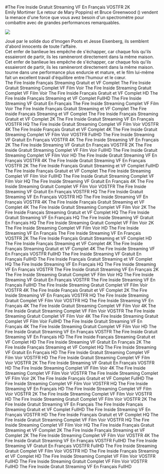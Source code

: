 #The Fire Inside Gratuit Streaming VF En Français VOSTFR 2K  
Emily Mortimer (Le retour de Mary Poppins) et Bruce Greenwood () vendent la menace d'une force que vous avez besoin d'un spectromètre pour combattre avec de grandes performances remarquables.  
  
[![](https://i.imgur.com/qSNzIqt.png)](https://movie.rssnews.media/fpfaetH.php)  
  
Joué par le solide duo d'Imogen Poots et Jesse Eisenberg, ils semblent d'abord innocents de toute l'affaire.  
Cet enfer de banlieue les empêche de s'échapper, car chaque fois qu'ils essaieront de partir, ils les ramèneront directement dans la même maison.  
Cet enfer de banlieue les empêche de s'échapper, car chaque fois qu'ils essaieront de partir, ils les ramèneront directement dans la même maison.  
 tourne dans une performance plus endurcie et mature, et le film lui-même fait un excellent travail d'équilibre entre l'humour et le cœur.  
The Fire Inside Français Streaming Gratuit et VF Complet
The Fire Inside Gratuit Streaming Complet VF Film Voir
The Fire Inside Streaming Gratuit Complet VF Film Voir
The Fire Inside Français Gratuit et VF Complet HD
The Fire Inside Français Streaming et VF Complet FullHD
The Fire Inside Streaming VF Gratuit En Français
The Fire Inside Streaming Complet VF Film Voir
The Fire Inside Français Gratuit Streaming et VF Complet
The Fire Inside Français Streaming et VF Complet
The Fire Inside Français Streaming Gratuit et VF Complet 2K
The Fire Inside Gratuit Streaming VF En Français VOSTFR HQ
The Fire Inside Gratuit Streaming Complet VF Film Voir VOSTFR 4K
The Fire Inside Français Gratuit et VF Complet 4K
The Fire Inside Gratuit Streaming Complet VF Film Voir VOSTFR FullHD
The Fire Inside Streaming VF Gratuit En Français VOSTFR 4K
The Fire Inside Streaming VF En Français 2K
The Fire Inside Streaming VF Gratuit En Français VOSTFR 2K
The Fire Inside Gratuit Streaming Complet VF Film Voir FullHD
The Fire Inside Gratuit Streaming Complet VF Film Voir HD
The Fire Inside Gratuit Streaming VF En Français VOSTFR 4K
The Fire Inside Gratuit Streaming VF En Français VOSTFR 2K
The Fire Inside Français Gratuit Streaming et VF Complet FullHD
The Fire Inside Français Gratuit et VF Complet
The Fire Inside Streaming Complet VF Film Voir FullHD
The Fire Inside Gratuit Streaming Complet VF Film Voir HQ
The Fire Inside Streaming VF Gratuit En Français 4K
The Fire Inside Streaming Gratuit Complet VF Film Voir VOSTFR
The Fire Inside Streaming VF Gratuit En Français VOSTFR HQ
The Fire Inside Gratuit Streaming VF En Français VOSTFR HD
The Fire Inside Streaming VF En Français VOSTFR 4K
The Fire Inside Français Gratuit Streaming et VF Complet 4K
The Fire Inside Gratuit Streaming Complet VF Film Voir 2K
The Fire Inside Français Streaming Gratuit et VF Complet HQ
The Fire Inside Gratuit Streaming VF En Français HQ
The Fire Inside Streaming VF Gratuit En Français HQ
The Fire Inside Streaming Gratuit Complet VF Film Voir 2K
The Fire Inside Streaming Complet VF Film Voir HD
The Fire Inside Streaming VF En Français
The Fire Inside Streaming VF En Français VOSTFR 2K
The Fire Inside Français Gratuit Streaming et VF Complet HD
The Fire Inside Français Streaming et VF Complet 4K
The Fire Inside Français Streaming Gratuit et VF Complet 4K
The Fire Inside Streaming VF En Français VOSTFR FullHD
The Fire Inside Streaming VF Gratuit En Français FullHD
The Fire Inside Français Gratuit Streaming et VF Complet HQ
The Fire Inside Streaming VF En Français HQ
The Fire Inside Streaming VF En Français VOSTFR
The Fire Inside Gratuit Streaming VF En Français 2K
The Fire Inside Streaming Gratuit Complet VF Film Voir HQ
The Fire Inside Streaming VF Gratuit En Français VOSTFR
The Fire Inside Streaming VF En Français FullHD
The Fire Inside Streaming Gratuit Complet VF Film Voir VOSTFR 4K
The Fire Inside Français Gratuit et VF Complet 2K
The Fire Inside Streaming VF En Français VOSTFR HQ
The Fire Inside Streaming Gratuit Complet VF Film Voir VOSTFR HQ
The Fire Inside Streaming VF En Français 4K
The Fire Inside Gratuit Streaming Complet VF Film Voir 4K
The Fire Inside Gratuit Streaming Complet VF Film Voir VOSTFR
The Fire Inside Streaming Gratuit Complet VF Film Voir 4K
The Fire Inside Streaming Gratuit Complet VF Film Voir FullHD
The Fire Inside Gratuit Streaming VF En Français 4K
The Fire Inside Streaming Gratuit Complet VF Film Voir HD
The Fire Inside Gratuit Streaming VF En Français VOSTFR
The Fire Inside Gratuit Streaming VF En Français HD
The Fire Inside Français Streaming Gratuit et VF Complet HD
The Fire Inside Streaming VF Gratuit En Français 2K
The Fire Inside Français Streaming et VF Complet HQ
The Fire Inside Streaming VF Gratuit En Français HD
The Fire Inside Gratuit Streaming Complet VF Film Voir VOSTFR HD
The Fire Inside Gratuit Streaming Complet VF Film Voir VOSTFR 2K
The Fire Inside Streaming VF Gratuit En Français VOSTFR HD
The Fire Inside Streaming Complet VF Film Voir 4K
The Fire Inside Streaming Complet VF Film Voir VOSTFR
The Fire Inside Streaming Complet VF Film Voir 2K
The Fire Inside Français Gratuit et VF Complet FullHD
The Fire Inside Streaming Complet VF Film Voir VOSTFR HQ
The Fire Inside Streaming VF En Français HD
The Fire Inside Streaming Complet VF Film Voir VOSTFR 2K
The Fire Inside Streaming Complet VF Film Voir VOSTFR HD
The Fire Inside Streaming Gratuit Complet VF Film Voir VOSTFR 2K
The Fire Inside Gratuit Streaming VF En Français
The Fire Inside Français Streaming Gratuit et VF Complet FullHD
The Fire Inside Streaming VF En Français VOSTFR HD
The Fire Inside Français Gratuit et VF Complet HQ
The Fire Inside Gratuit Streaming Complet VF Film Voir VOSTFR HQ
The Fire Inside Streaming Complet VF Film Voir HQ
The Fire Inside Français Gratuit Streaming et VF Complet 2K
The Fire Inside Français Streaming et VF Complet 2K
The Fire Inside Streaming Complet VF Film Voir VOSTFR 4K
The Fire Inside Gratuit Streaming VF En Français VOSTFR FullHD
The Fire Inside Streaming VF Gratuit En Français VOSTFR FullHD
The Fire Inside Streaming Gratuit Complet VF Film Voir VOSTFR HD
The Fire Inside Français Streaming et VF Complet HD
The Fire Inside Streaming Complet VF Film Voir VOSTFR FullHD
The Fire Inside Streaming Gratuit Complet VF Film Voir VOSTFR FullHD
The Fire Inside Gratuit Streaming VF En Français FullHD